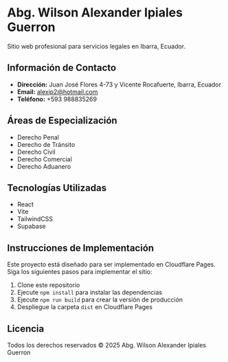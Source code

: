 # Abg. Wilson Alexander Ipiales Guerron

Sitio web profesional para servicios legales en Ibarra, Ecuador.

## Información de Contacto

- **Dirección:** Juan José Flores 4-73 y Vicente Rocafuerte, Ibarra, Ecuador
- **Email:** alexip2@hotmail.com
- **Teléfono:** +593 988835269

## Áreas de Especialización

- Derecho Penal
- Derecho de Tránsito
- Derecho Civil
- Derecho Comercial
- Derecho Aduanero

## Tecnologías Utilizadas

- React
- Vite
- TailwindCSS
- Supabase

## Instrucciones de Implementación

Este proyecto está diseñado para ser implementado en Cloudflare Pages. Siga los siguientes pasos para implementar el sitio:

1. Clone este repositorio
2. Ejecute `npm install` para instalar las dependencias
3. Ejecute `npm run build` para crear la versión de producción
4. Despliegue la carpeta `dist` en Cloudflare Pages

## Licencia

Todos los derechos reservados © 2025 Abg. Wilson Alexander Ipiales Guerron
